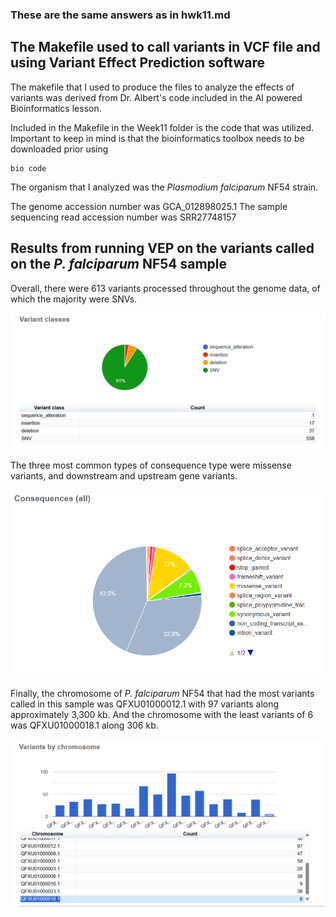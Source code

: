 ### These are the same answers as in hwk11.md

## The Makefile used to call variants in VCF file and using Variant Effect Prediction software

The makefile that I used to produce the files to analyze the effects of variants was derived from Dr. Albert's code included in the AI powered Bioinformatics lesson.

Included in the Makefile in the Week11 folder is the code that was utilized. Important to keep in mind is that the bioinformatics toolbox needs to be downloaded prior using

```
bio code
```

The organism that I analyzed was the *Plasmodium falciparum* NF54 strain. 

The genome accession number was GCA_012898025.1
The sample sequencing read accession number was SRR27748157

## Results from running VEP on the variants called on the *P. falciparum* NF54 sample

Overall, there were 613 variants processed throughout the genome data, of which the majority were SNVs. 

![Variant type pie chart](variant_type_pie_chart.png)

The three most common types of consequence type were missense variants, and downstream and upstream gene variants. 

![Variant consequences pie chart](consequence_pie_chart.png)

Finally, the chromosome of *P. falciparum* NF54 that had the most variants called in this sample was QFXU01000012.1 with 97 variants along approximately 3,300 kb. And the chromosome with the least variants of 6 was QFXU01000018.1 along 306 kb. 

![Number of variants in each chromosome](variants_by_chromosome.png)
